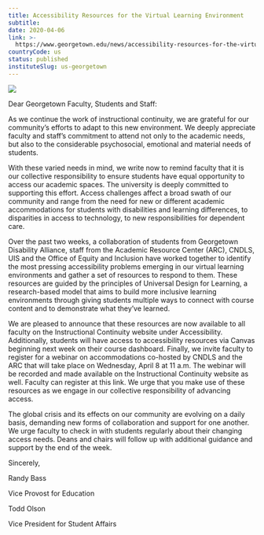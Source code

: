 ```yaml
---
title: Accessibility Resources for the Virtual Learning Environment
subtitle: 
date: 2020-04-06
link: >-
  https://www.georgetown.edu/news/accessibility-resources-for-the-virtual-learning-environment/
countryCode: us
status: published
instituteSlug: us-georgetown
---
```

![](https://www.georgetown.edu/wp-content/uploads/fbrfg/apple-touch-icon.png)

Dear Georgetown Faculty, Students and Staff:

As we continue the work of instructional continuity, we are grateful for our community’s efforts to adapt to this new environment. We deeply appreciate faculty and staff’s commitment to attend not only to the academic needs, but also to the considerable psychosocial, emotional and material needs of students.

With these varied needs in mind, we write now to remind faculty that it is our collective responsibility to ensure students have equal opportunity to access our academic spaces. The university is deeply committed to supporting this effort. Access challenges affect a broad swath of our community and range from the need for new or different academic accommodations for students with disabilities and learning differences, to disparities in access to technology, to new responsibilities for dependent care.

Over the past two weeks, a collaboration of students from Georgetown Disability Alliance, staff from the Academic Resource Center (ARC), CNDLS, UIS and the Office of Equity and Inclusion have worked together to identify the most pressing accessibility problems emerging in our virtual learning environments and gather a set of resources to respond to them. These resources are guided by the principles of Universal Design for Learning, a research-based model that aims to build more inclusive learning environments through giving students multiple ways to connect with course content and to demonstrate what they’ve learned.

We are pleased to announce that these resources are now available to all faculty on the Instructional Continuity website under Accessibility. Additionally, students will have access to accessibility resources via Canvas beginning next week on their course dashboard. Finally, we invite faculty to register for a webinar on accommodations co-hosted by CNDLS and the ARC that will take place on Wednesday, April 8 at 11 a.m. The webinar will be recorded and made available on the Instructional Continuity website as well. Faculty can register at this link. We urge that you make use of these resources as we engage in our collective responsibility of advancing access.

The global crisis and its effects on our community are evolving on a daily basis, demanding new forms of collaboration and support for one another. We urge faculty to check in with students regularly about their changing access needs. Deans and chairs will follow up with additional guidance and support by the end of the week.

Sincerely,

Randy Bass

Vice Provost for Education

Todd Olson

Vice President for Student Affairs